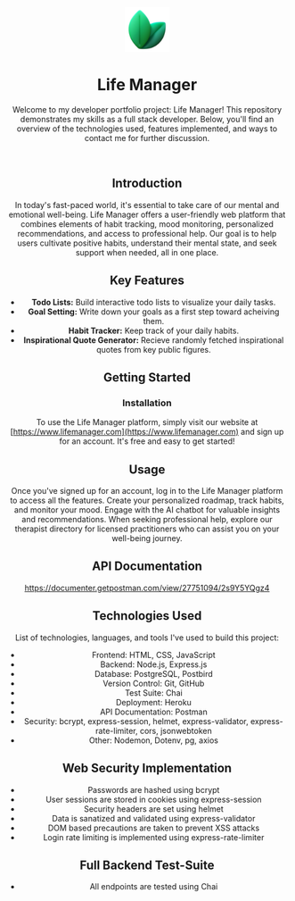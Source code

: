 <a name="readme-top"></a>

<!-- PROJECT LOGO -->
<div align="center">
  <a href="https://github.com/tuckerhumiston/Life-Manager">
    <img src="./temp-logo.png" alt="Logo" width="80" height="80">
  </a>

# Life Manager

Welcome to my developer portfolio project: Life Manager! This repository demonstrates my skills as a full stack developer. Below, you'll find an overview of the technologies used, features implemented, and ways to contact me for further discussion.

<br/>


## Introduction

In today's fast-paced world, it's essential to take care of our mental and emotional well-being. Life Manager offers a user-friendly web platform that combines elements of habit tracking, mood monitoring, personalized recommendations, and access to professional help. Our goal is to help users cultivate positive habits, understand their mental state, and seek support when needed, all in one place.


## Key Features

- **Todo Lists:** Build interactive todo lists to visualize your daily tasks.
- **Goal Setting:** Write down your goals as a first step toward acheiving them.
- **Habit Tracker:** Keep track of your daily habits.
- **Inspirational Quote Generator:** Recieve randomly fetched inspirational quotes from key public figures.


## Getting Started

### Installation

To use the Life Manager platform, simply visit our website at [https://www.lifemanager.com](https://www.lifemanager.com) and sign up for an account. It's free and easy to get started!

## Usage

Once you've signed up for an account, log in to the Life Manager platform to access all the features. Create your personalized roadmap, track habits, and monitor your mood. Engage with the AI chatbot for valuable insights and recommendations. When seeking professional help, explore our therapist directory for licensed practitioners who can assist you on your well-being journey.

## API Documentation

https://documenter.getpostman.com/view/27751094/2s9Y5YQgz4


## Technologies Used

List of technologies, languages, and tools I've used to build this project:

- Frontend: HTML, CSS, JavaScript
- Backend: Node.js, Express.js
- Database: PostgreSQL, Postbird
- Version Control: Git, GitHub
- Test Suite: Chai
- Deployment: Heroku
- API Documentation: Postman
- Security: bcrypt, express-session, helmet, express-validator, express-rate-limiter, cors, jsonwebtoken
- Other: Nodemon, Dotenv, pg, axios

## Web Security Implementation
- Passwords are hashed using bcrypt
- User sessions are stored in cookies using express-session
- Security headers are set using helmet
- Data is sanatized and validated using express-validator
- DOM based precautions are taken to prevent XSS attacks
- Login rate limiting is implemented using express-rate-limiter

## Full Backend Test-Suite
- All endpoints are tested using Chai 




<!-- MARKDOWN LINKS & IMAGES -->
<!-- https://dev.to/envoy_/150-badges-for-github-pnk -->

[node-sheild]: https://img.shields.io/badge/Node.js-43853D?style=for-the-badge&logo=node.js&logoColor=white
[node-url]: https://nodejs.org/en/docs
[express-sheild]: 	https://img.shields.io/badge/Express.js-404D59?style=for-the-badge
[express-url]: https://expressjs.com/
[postgresql-sheild]: https://img.shields.io/badge/PostgreSQL-316192?style=for-the-badge&logo=postgresql&logoColor=white
[postgresql-url]: https://www.postgresql.org/docs/
[chai-sheild]: https://img.shields.io/badge/chai.js-323330?style=for-the-badge&logo=chai&logoColor=red
[chai-url]: https://www.chaijs.com/api/
